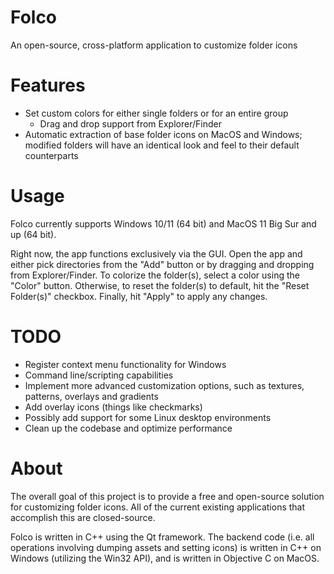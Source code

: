 # Folco
An open-source, cross-platform application to customize folder icons

# Features
* Set custom colors for either single folders or for an entire group
  * Drag and drop support from Explorer/Finder
* Automatic extraction of base folder icons on MacOS and Windows; modified folders will have an identical look and feel to their default counterparts
  
# Usage
Folco currently supports Windows 10/11 (64 bit) and MacOS 11 Big Sur and up (64 bit).

Right now, the app functions exclusively via the GUI. Open the app and either pick directories from
the "Add" button or by dragging and dropping from Explorer/Finder. To colorize the folder(s), select a color using the
"Color" button. Otherwise, to reset the folder(s) to default, hit the "Reset Folder(s)" checkbox. Finally,
hit "Apply" to apply any changes.

# TODO
* Register context menu functionality for Windows
* Command line/scripting capabilities
* Implement more advanced customization options, such as textures, patterns, overlays and gradients
* Add overlay icons (things like checkmarks)
* Possibly add support for some Linux desktop environments
* Clean up the codebase and optimize performance

# About
The overall goal of this project is to provide a free and open-source solution for customizing folder icons. All of the current existing applications that accomplish this are closed-source.

Folco is written in C++ using the Qt framework. The backend code (i.e. all operations involving dumping assets and setting icons)
is written in C++ on Windows (utilizing the Win32 API), and is written in Objective C on MacOS.
